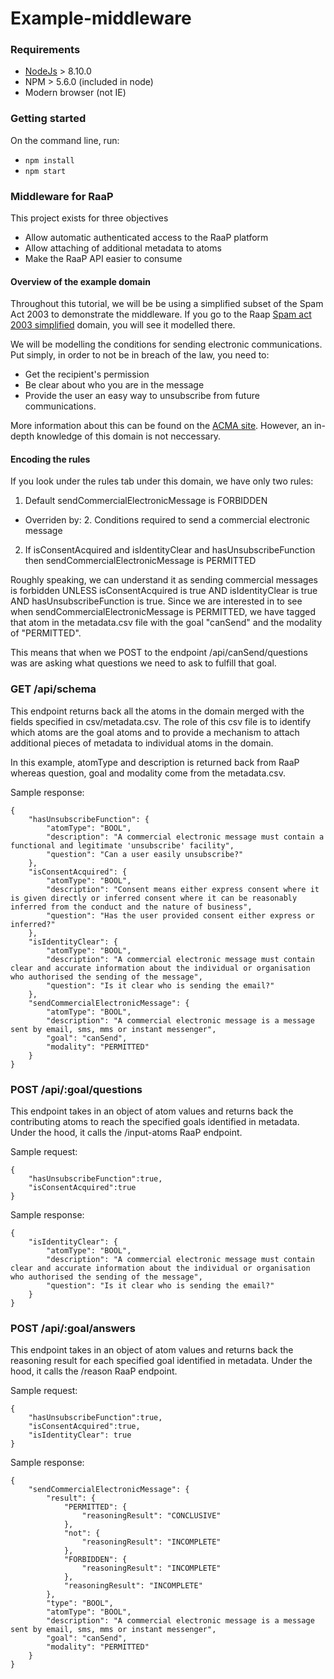 # Example-middleware

### Requirements
* [NodeJs](https://nodejs.org/) > 8.10.0
* NPM > 5.6.0 (included in node)
* Modern browser (not IE)

### Getting started
On the command line, run:
* `npm install`
* `npm start`

### Middleware for RaaP

This project exists for three objectives
* Allow automatic authenticated access to the RaaP platform
* Allow attaching of additional metadata to atoms
* Make the RaaP API easier to consume

#### Overview of the example domain
Throughout this tutorial, we will be be using a simplified subset of the Spam Act 2003 to demonstrate the middleware.
If you go to the Raap [Spam act 2003 simplified](https://raap.d61.io/#!/group/examples/domain/spam-act-2003-simplified) domain, you will see it modelled there.

We will be modelling the conditions for sending electronic communications. Put simply, in order to not be in breach of the law, you need to:
 * Get the recipient's permission
 * Be clear about who you are in the message
 * Provide the user an easy way to unsubscribe from future communications.
 
More information about this can be found on the [ACMA site](https://www.acma.gov.au/Industry/Marketers/Anti-Spam/Ensuring-you-dont-spam/acma---what-is-a-commercial-electronic-message---fs162-1). However, an in-depth knowledge of this domain is not neccessary. 

#### Encoding the rules
If you look under the rules tab under this domain, we have only two rules:
1. Default sendCommercialElectronicMessage is FORBIDDEN
  * Overriden by: 2. Conditions required to send a commercial electronic message
2. If isConsentAcquired and isIdentityClear and hasUnsubscribeFunction then sendCommercialElectronicMessage is PERMITTED

Roughly speaking, we can understand it as sending commercial messages is forbidden UNLESS isConsentAcquired is true AND isIdentityClear is true AND hasUnsubscribeFunction is true.
Since we are interested in to see when sendCommercialElectronicMessage is PERMITTED, we have tagged that atom in the metadata.csv file with the goal "canSend" and the modality of "PERMITTED".

This means that when we POST to the endpoint /api/canSend/questions was are asking what questions we need to ask to fulfill that goal.


### GET /api/schema
This endpoint returns back all the atoms in the domain merged with the fields specified in csv/metadata.csv. The role of this csv file is to identify which atoms are the goal atoms and to provide a mechanism to attach additional pieces of metadata to individual atoms in the domain.
 
In this example, atomType and description is returned back from RaaP whereas question, goal and modality come from the metadata.csv. 

Sample response:
````
{
    "hasUnsubscribeFunction": {
        "atomType": "BOOL",
        "description": "A commercial electronic message must contain a functional and legitimate 'unsubscribe' facility",
        "question": "Can a user easily unsubscribe?"
    },
    "isConsentAcquired": {
        "atomType": "BOOL",
        "description": "Consent means either express consent where it is given directly or inferred consent where it can be reasonably inferred from the conduct and the nature of business",
        "question": "Has the user provided consent either express or inferred?"
    },
    "isIdentityClear": {
        "atomType": "BOOL",
        "description": "A commercial electronic message must contain clear and accurate information about the individual or organisation who authorised the sending of the message",
        "question": "Is it clear who is sending the email?"
    },
    "sendCommercialElectronicMessage": {
        "atomType": "BOOL",
        "description": "A commercial electronic message is a message sent by email, sms, mms or instant messenger",
        "goal": "canSend",
        "modality": "PERMITTED"
    }
}
```` 


### POST /api/:goal/questions
This endpoint takes in an object of atom values and returns back the contributing atoms to reach the specified goals identified in metadata.
Under the hood, it calls the /input-atoms RaaP endpoint.

Sample request:
```
{
	"hasUnsubscribeFunction":true,
	"isConsentAcquired":true
}
```

Sample response:
```
{
    "isIdentityClear": {
        "atomType": "BOOL",
        "description": "A commercial electronic message must contain clear and accurate information about the individual or organisation who authorised the sending of the message",
        "question": "Is it clear who is sending the email?"
    }
}
```

### POST /api/:goal/answers
This endpoint takes in an object of atom values and returns back the reasoning result for each specified goal identified in metadata.
Under the hood, it calls the /reason RaaP endpoint.

Sample request:
```
{
	"hasUnsubscribeFunction":true,
	"isConsentAcquired":true,
	"isIdentityClear": true
}
```

Sample response:
```
{
    "sendCommercialElectronicMessage": {
        "result": {
            "PERMITTED": {
                "reasoningResult": "CONCLUSIVE"
            },
            "not": {
                "reasoningResult": "INCOMPLETE"
            },
            "FORBIDDEN": {
                "reasoningResult": "INCOMPLETE"
            },
            "reasoningResult": "INCOMPLETE"
        },
        "type": "BOOL",
        "atomType": "BOOL",
        "description": "A commercial electronic message is a message sent by email, sms, mms or instant messenger",
        "goal": "canSend",
        "modality": "PERMITTED"
    }
}
```


